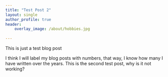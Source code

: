 ```yaml
---
title: "Test Post 2"
layout: single
author_profile: true
header:
    overlay_image: /about/hobbies.jpg
    
---
```



This is just a test blog post 

I think I will label my blog posts with numbers, that way, I know how many I have written over the years. 
This is the second test post, why is it not working? 

